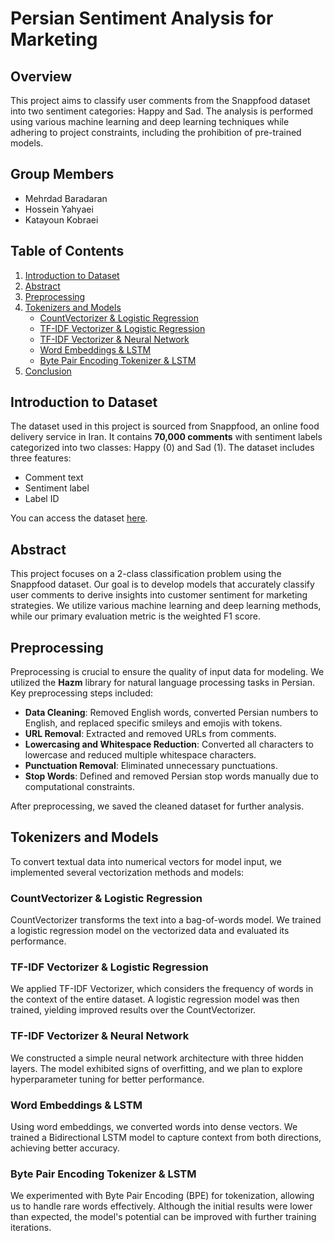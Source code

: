 # Persian Sentiment Analysis for Marketing

## Overview

This project aims to classify user comments from the Snappfood dataset into two sentiment categories: Happy and Sad. The analysis is performed using various machine learning and deep learning techniques while adhering to project constraints, including the prohibition of pre-trained models.

## Group Members

- Mehrdad Baradaran
- Hossein Yahyaei
- Katayoun Kobraei

## Table of Contents

1. [Introduction to Dataset](#introduction-to-dataset)
2. [Abstract](#abstract)
3. [Preprocessing](#preprocessing)
4. [Tokenizers and Models](#tokenizers-and-models)
   - [CountVectorizer & Logistic Regression](#countvectorizer--logistic-regression)
   - [TF-IDF Vectorizer & Logistic Regression](#tf-idf-vectorizer--logistic-regression)
   - [TF-IDF Vectorizer & Neural Network](#tf-idf-vectorizer--neural-network)
   - [Word Embeddings & LSTM](#word-embeddings--lstm)
   - [Byte Pair Encoding Tokenizer & LSTM](#byte-pair-encoding-tokenizer--lstm)
5. [Conclusion](#conclusion)

## Introduction to Dataset

The dataset used in this project is sourced from Snappfood, an online food delivery service in Iran. It contains **70,000 comments** with sentiment labels categorized into two classes: Happy (0) and Sad (1). The dataset includes three features:
- Comment text
- Sentiment label
- Label ID

You can access the dataset [here](https://hooshvare.github.io/docs/datasets/sa#snappfood).

## Abstract

This project focuses on a 2-class classification problem using the Snappfood dataset. Our goal is to develop models that accurately classify user comments to derive insights into customer sentiment for marketing strategies. We utilize various machine learning and deep learning methods, while our primary evaluation metric is the weighted F1 score.

## Preprocessing

Preprocessing is crucial to ensure the quality of input data for modeling. We utilized the **Hazm** library for natural language processing tasks in Persian. Key preprocessing steps included:

- **Data Cleaning**: Removed English words, converted Persian numbers to English, and replaced specific smileys and emojis with tokens.
- **URL Removal**: Extracted and removed URLs from comments.
- **Lowercasing and Whitespace Reduction**: Converted all characters to lowercase and reduced multiple whitespace characters.
- **Punctuation Removal**: Eliminated unnecessary punctuations.
- **Stop Words**: Defined and removed Persian stop words manually due to computational constraints.

After preprocessing, we saved the cleaned dataset for further analysis.

## Tokenizers and Models

To convert textual data into numerical vectors for model input, we implemented several vectorization methods and models:

### CountVectorizer & Logistic Regression

CountVectorizer transforms the text into a bag-of-words model. We trained a logistic regression model on the vectorized data and evaluated its performance.

### TF-IDF Vectorizer & Logistic Regression

We applied TF-IDF Vectorizer, which considers the frequency of words in the context of the entire dataset. A logistic regression model was then trained, yielding improved results over the CountVectorizer.

### TF-IDF Vectorizer & Neural Network

We constructed a simple neural network architecture with three hidden layers. The model exhibited signs of overfitting, and we plan to explore hyperparameter tuning for better performance.

### Word Embeddings & LSTM

Using word embeddings, we converted words into dense vectors. We trained a Bidirectional LSTM model to capture context from both directions, achieving better accuracy.

### Byte Pair Encoding Tokenizer & LSTM

We experimented with Byte Pair Encoding (BPE) for tokenization, allowing us to handle rare words effectively. Although the initial results were lower than expected, the model's potential can be improved with further training iterations.
